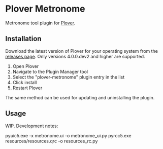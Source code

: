 # Plover Metronome

Metronome tool plugin for [Plover](https://github.com/openstenoproject/plover).

## Installation

Download the latest version of Plover for your operating system from the [releases page](https://github.com/openstenoproject/plover/releases). Only versions 4.0.0.dev2 and higher are supported.

1. Open Plover
2. Navigate to the Plugin Manager tool
3. Select the "plover-metronome" plugin entry in the list
4. Click install
5. Restart Plover

The same method can be used for updating and uninstalling the plugin.

## Usage

WIP. Development notes:

pyuic5.exe -x metronome.ui -o metronome_ui.py
pyrcc5.exe resources/resources.qrc -o resources_rc.py
